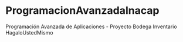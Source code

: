 # ProgramacionAvanzadaInacap
Programación Avanzada de Aplicaciones - Proyecto Bodega Inventario HagaloUstedMismo

